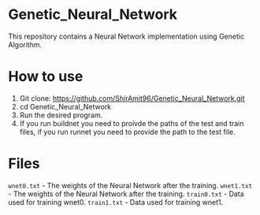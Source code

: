 # Genetic_Neural_Network
This repository contains a Neural Network implementation using Genetic Algorithm. 

# How to use
1. Git clone: https://github.com/ShirAmit96/Genetic_Neural_Network.git
2. cd Genetic_Neural_Network
3. Run the desired program.
4. If you run buildnet you need to proivde the paths of the test and train files, if you run runnet you need to provide the path to the test file.

# Files 
`wnet0.txt` - The weights of the Neural Network after the training. 
`wnet1.txt` - The weights of the Neural Network after the training. 
`train0.txt` - Data used for training wnet0. 
`train1.txt` - Data used for training wnet1. 
